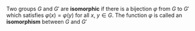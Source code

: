 Two groups $G$ and $G'$ are **isomorphic** if there is a bijection $\varphi$ from $G$ to $G'$ which satisfies $\varphi(x)=\varphi(y)$ for all $x$, $y\in G$. The function $\varphi$ is called an **isomorphism** between $G$ and $G'$